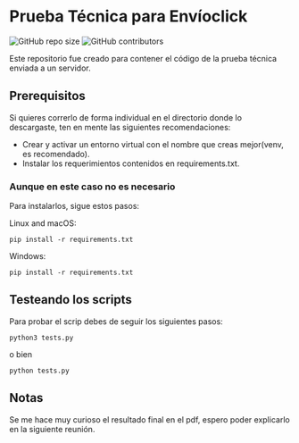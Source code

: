 # Prueba Técnica para Envíoclick

![GitHub repo size](https://img.shields.io/github/repo-size/SantiagoX9713/envioclick)
![GitHub contributors](https://img.shields.io/github/contributors/SantiagoX9713/envioclick)

Este repositorio fue creado para contener el código de la prueba técnica enviada a un servidor.



## Prerequisitos

Si quieres correrlo de forma individual en el directorio donde lo descargaste,
ten en mente las siguientes recomendaciones:
* Crear y activar un entorno virtual con el nombre que creas mejor(venv, es recomendado).
* Instalar los requerimientos contenidos en requirements.txt.

### Aunque en este caso no es necesario

Para instalarlos, sigue estos pasos:

Linux and macOS:
```
pip install -r requirements.txt
```

Windows:
```
pip install -r requirements.txt
```
## Testeando los scripts

Para probar el scrip debes de seguir los siguientes pasos:

```
python3 tests.py
```
o bien
```
python tests.py
```

## Notas
Se me hace muy curioso el resultado final en el pdf, espero poder explicarlo en la siguiente reunión.